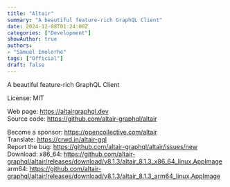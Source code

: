 ```yaml
---
title: "Altair"
summary: "A beautiful feature-rich GraphQL Client"
date: 2024-12-08T01:24:00Z
categories: ["Development"]
showAuthor: true
authors:
- "Samuel Imolorhe"
tags: ["Official"]
draft: false
---
```


A beautiful feature-rich GraphQL Client

License: MIT

Web page: <https://altairgraphql.dev>  
Source code: <https://github.com/altair-graphql/altair>

Become a sponsor: <https://opencollective.com/altair>  
Translate: <https://crwd.in/altair-gql>  
Report the bug: <https://github.com/altair-graphql/altair/issues/new>  
Download:   x86_64: <https://github.com/altair-graphql/altair/releases/download/v8.1.3/altair_8.1.3_x86_64_linux.AppImage>  
            arm64: <https://github.com/altair-graphql/altair/releases/download/v8.1.3/altair_8.1.3_arm64_linux.AppImage>

